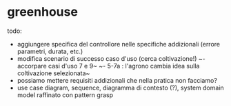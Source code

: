 # greenhouse
todo:
- aggiungere specifica del controllore nelle specifiche addizionali (errore parametri, durata, etc.)
- modifica scenario di successo caso d'uso (cerca coltivazione!)
~- accorpare casi d'uso 7 e 9~
~- 5-7a : l'agrono cambia idea sulla coltivazione selezionata~
- possiamo mettere requisiti addizionali che nella pratica non facciamo?
- use case diagram, sequence, diagramma di contesto (?), system domain model raffinato con pattern grasp

